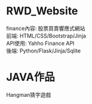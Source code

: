 # RWD_Website
finance內容: 股票買賣響應式網站  
前端: HTML/CSS/Bootstrap/Jinja  
API使用: Yahho Finance API  
後端: Python/Flask/Jinja/Sqlite

# JAVA作品
Hangman猜字遊戲
